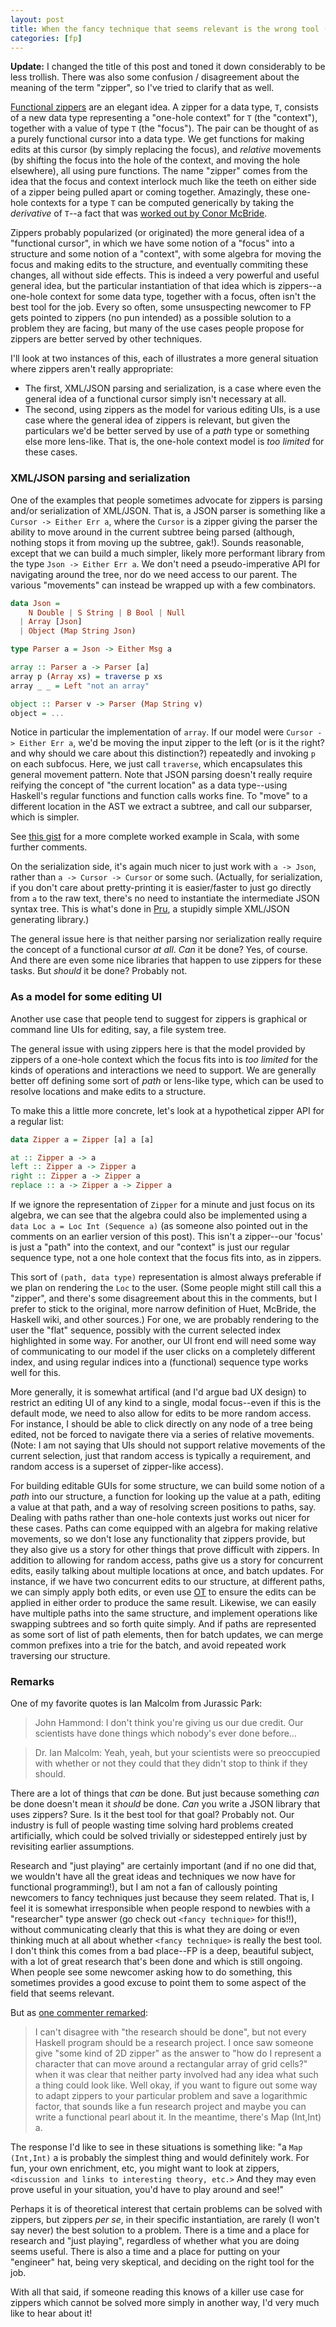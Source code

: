 ```yaml
---
layout: post
title: When the fancy technique that seems relevant is the wrong tool (a note of caution on zippers)
categories: [fp]
---
```


__Update:__ I changed the title of this post and toned it down considerably to be less trollish. There was also some confusion / disagreement about the meaning of the term "zipper", so I've tried to clarify that as well.

[Functional zippers](http://www.haskell.org/haskellwiki/Zipper) are an elegant idea. A zipper for a data type, `T`, consists of a new data type representing a "one-hole context" for `T` (the "context"), together with a value of type `T` (the "focus"). The pair can be thought of as a purely functional cursor into a data type. We get functions for making edits at this cursor (by simply replacing the focus), and _relative_ movements (by shifting the focus into the hole of the context, and moving the hole elsewhere), all using pure functions. The name "zipper" comes from the idea that the focus and context interlock much like the teeth on either side of a zipper being pulled apart or coming together. Amazingly, these one-hole contexts for a type `T` can be computed generically by taking the _derivative_ of `T`--a fact that was [worked out by Conor McBride](http://strictlypositive.org/diff.pdf).

Zippers probably popularized (or originated) the more general idea of a "functional cursor", in which we have some notion of a "focus" into a structure and some notion of a "context", with some algebra for moving the focus and making edits to the structure, and eventually commiting these changes, all without side effects. This is indeed a very powerful and useful general idea, but the particular instantiation of that idea which is zippers--a one-hole context for some data type, together with a focus, often isn't the best tool for the job. Every so often, some unsuspecting newcomer to FP gets pointed to zippers (no pun intended) as a possible solution to a problem they are facing, but many of the use cases people propose for zippers are better served by other techniques.

I'll look at two instances of this, each of illustrates a more general situation where zippers aren't really appropriate:

* The first, XML/JSON parsing and serialization, is a case where even the general idea of a functional cursor simply isn't necessary at all.
* The second, using zippers as the model for various editing UIs, is a use case where the general idea of zippers is relevant, but given the particulars we'd be better served by use of a _path_ type or something else more lens-like. That is, the one-hole context model is _too limited_ for these cases.

### XML/JSON parsing and serialization

One of the examples that people sometimes advocate for zippers is parsing and/or serialization of XML/JSON. That is, a JSON parser is something like a `Cursor -> Either Err a`, where the `Cursor` is a zipper giving the parser the ability to move around in the current subtree being parsed (although, nothing stops it from moving up the subtree, gak!). Sounds reasonable, except that we can build a much simpler, likely more performant library from the type `Json -> Either Err a`. We don't need a pseudo-imperative API for navigating around the tree, nor do we need access to our parent. The various "movements" can instead be wrapped up with a few combinators.

~~~ Haskell
data Json =
    N Double | S String | B Bool | Null
  | Array [Json]
  | Object (Map String Json)

type Parser a = Json -> Either Msg a

array :: Parser a -> Parser [a]
array p (Array xs) = traverse p xs
array _ _ = Left "not an array"

object :: Parser v -> Parser (Map String v)
object = ...
~~~

Notice in particular the implementation of `array`. If our model were `Cursor -> Either Err a`, we'd be moving the input zipper to the left (or is it the right? and why should we care about this distinction?) repeatedly and invoking `p` on each subfocus. Here, we just call `traverse`, which encapsulates this general movement pattern. Note that JSON parsing doesn't really require reifying the concept of "the current location" as a data type--using Haskell's regular functions and function calls works fine. To "move" to a different location in the AST we extract a subtree, and call our subparser, which is simpler.

See [this gist](https://gist.github.com/pchiusano/1d7e498063dc1f9f4e24) for a more complete worked example in Scala, with some further comments.

On the serialization side, it's again much nicer to just work with `a -> Json`, rather than `a -> Cursor -> Cursor` or some such. (Actually, for serialization, if you don't care about pretty-printing it is easier/faster to just go directly from `a` to the raw text, there's no need to instantiate the intermediate JSON syntax tree. This is what's done in [Pru](https://github.com/pchiusano/pru), a stupidly simple XML/JSON generating library.)

The general issue here is that neither parsing nor serialization really require the concept of a functional cursor _at all_. _Can_ it be done? Yes, of course. And there are even some nice libraries that happen to use zippers for these tasks. But _should_ it be done? Probably not.

### As a model for some editing UI

Another use case that people tend to suggest for zippers is graphical or command line UIs for editing, say, a file system tree.

The general issue with using zippers here is that the model provided by zippers of a one-hole context which the focus fits into is _too limited_ for the kinds of operations and interactions we need to support. We are generally better off defining some sort of _path_ or lens-like type, which can be used to resolve locations and make edits to a structure.

To make this a little more concrete, let's look at a hypothetical zipper API for a regular list:

~~~ Haskell
data Zipper a = Zipper [a] a [a]

at :: Zipper a -> a
left :: Zipper a -> Zipper a
right :: Zipper a -> Zipper a
replace :: a -> Zipper a -> Zipper a
~~~

If we ignore the representation of `Zipper` for a minute and just focus on its algebra, we can see that the algebra could also be implemented using a `data Loc a = Loc Int (Sequence a)` (as someone also pointed out in the comments on an earlier version of this post). This isn't a zipper--our 'focus' is just a "path" into the context, and our "context" is just our regular sequence type, not a one hole context that the focus fits into, as in zippers.

This sort of `(path, data type)` representation is almost always preferable if we plan on rendering the `Loc` to the user. (Some people might still call this a "zipper", and there's some disagreement about this in the comments, but I prefer to stick to the original, more narrow definition of Huet, McBride, the Haskell wiki, and other sources.) For one, we are probably rendering to the user the "flat" sequence, possibly with the current selected index highlighted in some way. For another, our UI front end will need some way of communicating to our model if the user clicks on a completely different index, and using regular indices into a (functional) sequence type works well for this.

More generally, it is somewhat artifical (and I'd argue bad UX design) to restrict an editing UI of any kind to a single, modal focus--even if this is the default mode, we need to also allow for edits to be more random access. For instance, I should be able to click directly on any node of a tree being edited, not be forced to navigate there via a series of relative movements. (Note: I am not saying that UIs should not support relative movements of the current selection, just that random access is typically a requirement, and random access is a superset of zipper-like access).

For building editable GUIs for some structure, we can build some notion of a _path_ into our structure, a function for looking up the value at a path, editing a value at that path, and a way of resolving screen positions to paths, say. Dealing with paths rather than one-hole contexts just works out nicer for these cases. Paths can come equipped with an algebra for making relative movements, so we don't lose any functionality that zippers provide, but they also give us a story for other things that prove difficult with zippers. In addition to allowing for random access, paths give us a story for concurrent edits, easily talking about multiple locations at once, and batch updates. For instance, if we have two concurrent edits to our structure, at different paths, we can simply apply both edits, or even use [OT](http://en.wikipedia.org/wiki/Operational_transformation) to ensure the edits can be applied in either order to produce the same result. Likewise, we can easily have multiple paths into the same structure, and implement operations like swapping subtrees and so forth quite simply. And if paths are represented as some sort of list of path elements, then for batch updates, we can merge common prefixes into a trie for the batch, and avoid repeated work traversing our structure.

### Remarks

One of my favorite quotes is Ian Malcolm from Jurassic Park:

> John Hammond: I don't think you're giving us our due credit. Our scientists have done things which nobody's ever done before...

> Dr. Ian Malcolm: Yeah, yeah, but your scientists were so preoccupied with whether or not they could that they didn't stop to think if they should.

There are a lot of things that _can_ be done. But just because something _can_ be done doesn't mean it _should_ be done. _Can_ you write a JSON library that uses zippers? Sure. Is it the best tool for that goal? Probably not. Our industry is full of people wasting time solving hard problems created artificially, which could be solved trivially or sidestepped entirely just by revisiting earlier assumptions.

Research and "just playing" are certainly important (and if no one did that, we wouldn't have all the great ideas and techniques we now have for functional programming!), but I am not a fan of callously pointing newcomers to fancy techniques just because they seem related. That is, I feel it is somewhat irresponsible when people respond to newbies with a "researcher" type answer (go check out `<fancy technique>` for this!!), without communicating clearly that this is what they are doing or even thinking much at all about whether `<fancy technique>` is really the best tool. I don't think this comes from a bad place--FP is a deep, beautiful subject, with a lot of great research that's been done and which is still ongoing. When people see some newcomer asking how to do something, this sometimes provides a good excuse to point them to some aspect of the field that seems relevant.

But as [one commenter remarked](http://www.reddit.com/r/haskell/comments/2deyp2/paul_chiusano_solving_the_wrong_problems_and_why/cjpb29z):

> I can't disagree with "the research should be done", but not every Haskell program should be a research project. I once saw someone give "some kind of 2D zipper" as the answer to "how do I represent a character that can move around a rectangular array of grid cells?" when it was clear that neither party involved had any idea what such a thing could look like. Well okay, if you want to figure out some way to adapt zippers to your particular problem and save a logarithmic factor, that sounds like a fun research project and maybe you can write a functional pearl about it. In the meantime, there's Map (Int,Int) a.

The response I'd like to see in these situations is something like: "a `Map (Int,Int)` a is probably the simplest thing and would definitely work. For fun, your own enrichment, etc, you might want to look at zippers, `<discussion and links to interesting theory, etc.>` And they may even prove useful in your situation, you'd have to play around and see!"

Perhaps it is of theoretical interest that certain problems can be solved with zippers, but zippers _per se_, in their specific instantiation, are rarely (I won't say never) the best solution to a problem. There is a time and a place for research and "just playing", regardless of whether what you are doing seems useful. There is also a time and a place for putting on your "engineer" hat, being very skeptical, and deciding on the right tool for the job.

With all that said, if someone reading this knows of a killer use case for zippers which cannot be solved more simply in another way, I'd very much like to hear about it!
